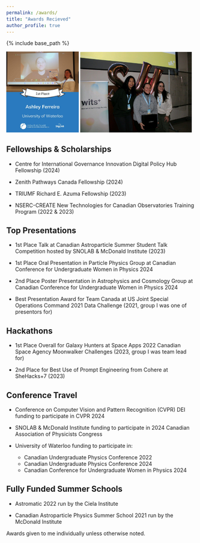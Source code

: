 ```yaml
---
permalink: /awards/
title: "Awards Recieved"
author_profile: true
---
```


{% include base_path %}

<img src="../images/CASST.jpeg" alt="Image 1" style="max-width: 38.3%; display: inline-block;">
<img src="../images/SheHacks.jpeg" alt="Image 2" style="max-width: 59%; display: inline-block;">

## Fellowships & Scholarships
* Centre for International Governance Innovation Digital Policy Hub Fellowship (2024)

* Zenith Pathways Canada Fellowship (2024)

* TRIUMF Richard E. Azuma Fellowship (2023)

* NSERC-CREATE New Technologies for Canadian Observatories Training Program (2022 & 2023)

## Top Presentations

* 1st Place Talk at Canadian Astroparticle Summer Student Talk Competition hosted by SNOLAB & McDonald Institute (2023) 

* 1st Place Oral Presentation in Particle Physics Group at Canadian Conference for Undergraduate Women in Physics 2024

* 2nd Place Poster Presentation in Astrophysics and Cosmology Group at Canadian Conference for Undergraduate Women in Physics 2024

* Best Presentation Award for Team Canada at US Joint Special Operations Command 2021 Data Challenge (2021, group I was one of presentors for)

## Hackathons

* 1st Place Overall for Galaxy Hunters at Space Apps 2022 Canadian Space Agency Moonwalker Challenges (2023, group I was team lead for)

* 2nd Place for Best Use of Prompt Engineering from Cohere at SheHacks+7 (2023)

## Conference Travel 

* Conference on Computer Vision and Pattern Recognition (CVPR) DEI funding to participate in CVPR 2024

* SNOLAB & McDonald Institute funding to participate in 2024 Canadian Association of Physicists Congress

* University of Waterloo funding to participate in: 
    * Canadian Undergraduate Physics Conference 2022
    * Canadian Undergraduate Physics Conference 2024
    * Canadian Conference for Undergraduate Women in Physics 2024

## Fully Funded Summer Schools

* Astromatic 2022 run by the Ciela Institute

* Canadian Astroparticle Physics Summer School 2021 run by the McDonald Institute



Awards given to me individually unless otherwise noted.